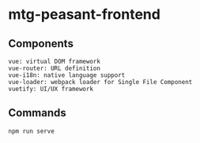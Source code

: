 # mtg-peasant-frontend

## Components
```
vue: virtual DOM framework
vue-router: URL definition
vue-i18n: native language support
vue-loader: webpack loader for Single File Component
vuetify: UI/UX framework
```

## Commands
```
npm run serve
```
